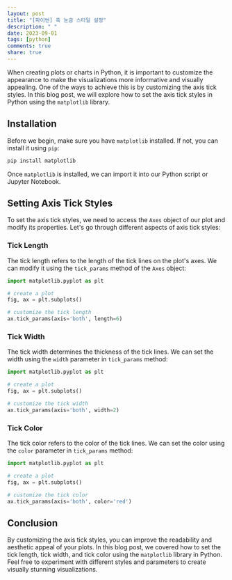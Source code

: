 ```yaml
---
layout: post
title: "[파이썬] 축 눈금 스타일 설정"
description: " "
date: 2023-09-01
tags: [python]
comments: true
share: true
---
```


When creating plots or charts in Python, it is important to customize the appearance to make the visualizations more informative and visually appealing. One of the ways to achieve this is by customizing the axis tick styles. In this blog post, we will explore how to set the axis tick styles in Python using the `matplotlib` library.

## Installation

Before we begin, make sure you have `matplotlib` installed. If not, you can install it using `pip`:

```python
pip install matplotlib
```

Once `matplotlib` is installed, we can import it into our Python script or Jupyter Notebook.

## Setting Axis Tick Styles

To set the axis tick styles, we need to access the `Axes` object of our plot and modify its properties. Let's go through different aspects of axis tick styles:

### Tick Length

The tick length refers to the length of the tick lines on the plot's axes. We can modify it using the `tick_params` method of the `Axes` object:

```python
import matplotlib.pyplot as plt

# create a plot
fig, ax = plt.subplots()

# customize the tick length
ax.tick_params(axis='both', length=6)
```

### Tick Width

The tick width determines the thickness of the tick lines. We can set the width using the `width` parameter in `tick_params` method:

```python
import matplotlib.pyplot as plt

# create a plot
fig, ax = plt.subplots()

# customize the tick width
ax.tick_params(axis='both', width=2)
```

### Tick Color

The tick color refers to the color of the tick lines. We can set the color using the `color` parameter in `tick_params` method:

```python
import matplotlib.pyplot as plt

# create a plot
fig, ax = plt.subplots()

# customize the tick color
ax.tick_params(axis='both', color='red')
```

## Conclusion

By customizing the axis tick styles, you can improve the readability and aesthetic appeal of your plots. In this blog post, we covered how to set the tick length, tick width, and tick color using the `matplotlib` library in Python. Feel free to experiment with different styles and parameters to create visually stunning visualizations.